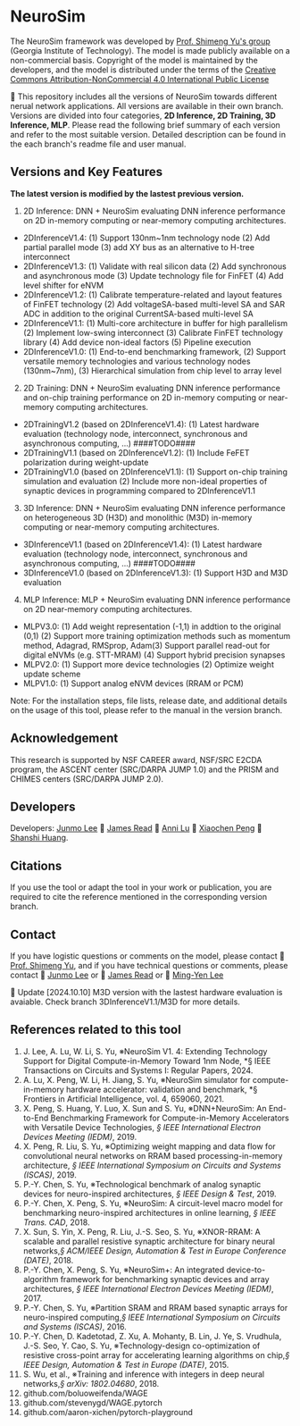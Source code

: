 # NeuroSim

The NeuroSim framework was developed by [Prof. Shimeng Yu's group](https://shimeng.ece.gatech.edu/) (Georgia Institute of Technology). The model is made publicly available on a non-commercial basis. Copyright of the model is maintained by the developers, and the model is distributed under the terms of the [Creative Commons Attribution-NonCommercial 4.0 International Public License](http://creativecommons.org/licenses/by-nc/4.0/legalcode)

:star2: This repository includes all the versions of NeuroSim towards different nerual network applications. All versions are available in their own branch. Versions are divided into four categories, **2D Inference, 2D Training, 3D Inference, MLP**. Please read the following brief summary of each version and refer to the most suitable version. Detailed description can be found in the each branch's readme file and user manual.

## Versions and Key Features
**The latest version is modified by the lastest previous version.**
1. 2D Inference: DNN + NeuroSim evaluating DNN inference performance on 2D in-memory computing or near-memory computing architectures.
+ 2DInferenceV1.4: (1) Support 130nm~1nm technology node  (2) Add partial parallel mode (3) add XY bus as an alternative to H-tree interconnect
+ 2DInferenceV1.3: (1) Validate with real silicon data (2) Add synchronous and asynchronous mode (3) Update technology file for FinFET (4) Add level shifter for eNVM
+ 2DInferenceV1.2: (1) Calibrate temperature-related and layout features of FinFET technology (2) Add voltageSA-based multi-level SA and SAR ADC in addition to the original CurrentSA-based multi-level SA
+ 2DInferenceV1.1: (1) Multi-core architecture in buffer for high parallelism (2) Implement low-swing interconnect (3) Calibrate FinFET technology library (4) Add device non-ideal factors (5) Pipeline execution
+ 2DInferenceV1.0: (1) End-to-end benchmarking framework, (2) Support versatile memory technologies and various technology nodes (130nm~7nm), (3) Hierarchical simulation from chip level to array level

2. 2D Training: DNN + NeuroSim evaluating DNN inference performance and on-chip training performance on 2D in-memory computing or near-memory computing architectures.
+ 2DTrainingV1.2 (based on 2DInferenceV1.4): (1) Latest hardware evaluation (technology node, interconnect, synchronous and asynchronous computing, ...) ####TODO####
+ 2DTrainingV1.1 (based on 2DInferenceV1.2): (1) Include FeFET polarization during weight-update
+ 2DTrainingV1.0 (based on 2DInferenceV1.1): (1) Support on-chip training simulation and evaluation (2) Include more non-ideal properties of synaptic devices in programming compared to 2DInferenceV1.1

3. 3D Inference: DNN + NeuroSim evaluating DNN inference performance on heterogeneous 3D (H3D) and monolithic (M3D) in-memory computing or near-memory computing architectures.
+ 3DInferenceV1.1 (based on 2DInferenceV1.4): (1) Latest hardware evaluation (technology node, interconnect, synchronous and asynchronous computing, ...) ####TODO####
+ 3DInferenceV1.0 (based on 2DInferenceV1.3): (1) Support H3D and M3D evaluation

4. MLP Inference: MLP + NeuroSim evaluating DNN inference performance on 2D near-memory computing architectures.
+ MLPV3.0: (1) Add weight representation (-1,1) in addtion to the original (0,1) (2) Support more training optimization methods such as momentum method, Adagrad, RMSprop, Adam(3) Support parallel read-out for digital eNVMs (e.g. STT-MRAM) (4) Support hybrid precision synapses
+ MLPV2.0: (1) Support more device technologies (2) Optimize weight update scheme
+ MLPV1.0: (1) Support analog eNVM devices (RRAM or PCM)

Note: For the installation steps, file lists, release date, and additional details on the usage of this tool, please refer to the manual in the version branch.


## Acknowledgement
This research is supported by NSF CAREER award, NSF/SRC E2CDA program, the ASCENT center (SRC/DARPA JUMP 1.0) and the PRISM and CHIMES centers (SRC/DARPA JUMP 2.0).

## Developers
Developers: [Junmo Lee](mailto:junmolee@gatech.edu) :two_men_holding_hands: [James Read](mailto:jread6@gatech.edu) :couple: [Anni Lu](mailto:alu75@gatech.edu) :two_women_holding_hands: [Xiaochen Peng](mailto:xpeng76@gatech.edu) :two_women_holding_hands: [Shanshi Huang](mailto:shuang406@gatech.edu).

## Citations
If you use the tool or adapt the tool in your work or publication, you are required to cite the reference mentioned in the corresponding version branch.

## Contact
If you have logistic questions or comments on the model, please contact :man: [Prof. Shimeng Yu](mailto:shimeng.yu@ece.gatech.edu), and if you have technical questions or comments, please contact :man: [Junmo Lee](mailto:junmolee@gatech.edu) or :man: [James Read](mailto:jread6@gatech.edu) or :man: [Ming-Yen Lee](mlee838@gatech.edu)

:star2: Update
[2024.10.10] M3D version with the lastest hardware evaluation is avaiable. Check branch 3DInferenceV1.1/M3D for more details.

## References related to this tool
1. J. Lee, A. Lu, W. Li, S. Yu, ※NeuroSim V1. 4: Extending Technology Support for Digital Compute-in-Memory Toward 1nm Node, *§ IEEE Transactions on Circuits and Systems I: Regular Papers, 2024.
2. A. Lu, X. Peng, W. Li, H. Jiang, S. Yu, ※NeuroSim simulator for compute-in-memory hardware accelerator: validation and benchmark, *§ Frontiers in Artificial Intelligence, vol. 4, 659060, 2021.
3. X. Peng, S. Huang, Y. Luo, X. Sun and S. Yu, ※DNN+NeuroSim: An End-to-End Benchmarking Framework for Compute-in-Memory Accelerators with Versatile Device Technologies, *§ IEEE International Electron Devices Meeting (IEDM)*, 2019.
4. X. Peng, R. Liu, S. Yu, ※Optimizing weight mapping and data flow for convolutional neural networks on RRAM based processing-in-memory architecture, *§ IEEE International Symposium on Circuits and Systems (ISCAS)*, 2019.
5. P.-Y. Chen, S. Yu, ※Technological benchmark of analog synaptic devices for neuro-inspired architectures, *§ IEEE Design & Test*, 2019.
6. P.-Y. Chen, X. Peng, S. Yu, ※NeuroSim: A circuit-level macro model for benchmarking neuro-inspired architectures in online learning, *§ IEEE Trans. CAD*, 2018.
7. X. Sun, S. Yin, X. Peng, R. Liu, J.-S. Seo, S. Yu, ※XNOR-RRAM: A scalable and parallel resistive synaptic architecture for binary neural networks,*§ ACM/IEEE Design, Automation & Test in Europe Conference (DATE)*, 2018.
8. P.-Y. Chen, X. Peng, S. Yu, ※NeuroSim+: An integrated device-to-algorithm framework for benchmarking synaptic devices and array architectures, *§ IEEE International Electron Devices Meeting (IEDM)*, 2017.
9. P.-Y. Chen, S. Yu, ※Partition SRAM and RRAM based synaptic arrays for neuro-inspired computing,*§ IEEE International Symposium on Circuits and Systems (ISCAS)*, 2016.
10. P.-Y. Chen, D. Kadetotad, Z. Xu, A. Mohanty, B. Lin, J. Ye, S. Vrudhula, J.-S. Seo, Y. Cao, S. Yu, ※Technology-design co-optimization of resistive cross-point array for accelerating learning algorithms on chip,*§ IEEE Design, Automation & Test in Europe (DATE)*, 2015.
11. S. Wu, et al., ※Training and inference with integers in deep neural networks,*§ arXiv: 1802.04680*, 2018.
12. github.com/boluoweifenda/WAGE
13. github.com/stevenygd/WAGE.pytorch
14. github.com/aaron-xichen/pytorch-playground